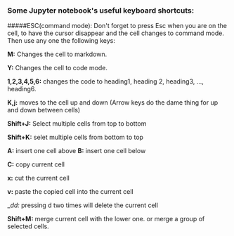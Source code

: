 ### Some Jupyter notebook's useful keyboard shortcuts:

#####ESC(command mode): 
Don't forget to press Esc when you are on the cell, to have the cursor disappear and the cell changes to command mode. Then use any one the following keys:

__M:__ Changes the cell to markdown.

__Y:__ Changes the cell to code mode.

__1,2,3,4,5,6:__ changes the code to heading1, heading 2, heading3, ..., heading6.

__K,j:__ moves to the cell up and down  (Arrow keys do the dame thing for up and down between cells)

__Shift+J:__ Select multiple cells from top to bottom

__Shift+K:__ selet multiple cells from bottom to top

__A:__ insert one cell above
__B:__ insert one cell below

__C:__ copy current cell

__x:__ cut the current cell

__v:__ paste the copied cell into the current cell

__dd:_ pressing d two times will delete the current cell

__Shift+M:__ merge current cell with the lower one. or merge a group of selected cells.




